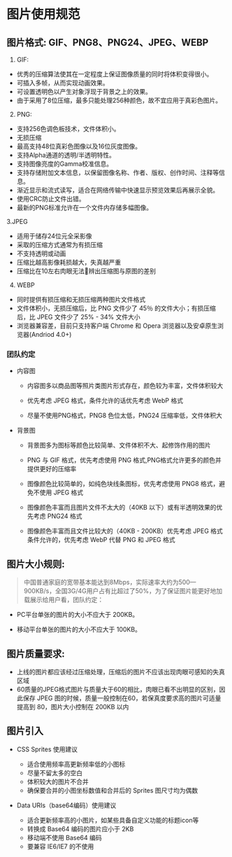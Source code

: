 # 图片使用规范

## 图片格式: GIF、PNG8、PNG24、JPEG、WEBP

  1. GIF:

  * 优秀的压缩算法使其在一定程度上保证图像质量的同时将体积变得很小。
  * 可插入多帧，从而实现动画效果。
  * 可设置透明色以产生对象浮现于背景之上的效果。
  * 由于采用了8位压缩，最多只能处理256种颜色，故不宜应用于真彩色图片。

  2. PNG:

  * 支持256色调色板技术，文件体积小。
  * 无损压缩
  * 最高支持48位真彩色图像以及16位灰度图像。
  * 支持Alpha通道的透明/半透明特性。
  * 支持图像亮度的Gamma校准信息。
  * 支持存储附加文本信息，以保留图像名称、作者、版权、创作时间、注释等信息。
  * 渐近显示和流式读写，适合在网络传输中快速显示预览效果后再展示全貌。
  * 使用CRC防止文件出错。
  * 最新的PNG标准允许在一个文件内存储多幅图像。

  3.JPEG

  * 适用于储存24位元全采影像
  * 采取的压缩方式通常为有损压缩
  * 不支持透明或动画
  * 压缩比越高影像耗损越大，失真越严重
  * 压缩比在10左右肉眼无法辨出压缩图与原图的差别

  4. WEBP

  * 同时提供有损压缩和无损压缩两种图片文件格式
  * 文件体积小，无损压缩后，比 PNG 文件少了 45％ 的文件大小；有损压缩后，比 JPEG 文件少了 25% - 34% 文件大小
  * 浏览器兼容差，目前只支持客户端 Chrome 和 Opera 浏览器以及安卓原生浏览器(Andriod 4.0+)

### 团队约定

  - 内容图
    * 内容图多以商品图等照片类图片形式存在，颜色较为丰富，文件体积较大

    * 优先考虑 JPEG 格式，条件允许的话优先考虑 WebP 格式
    * 尽量不使用PNG格式，PNG8 色位太低，PNG24 压缩率低，文件体积大

  - 背景图
    * 背景图多为图标等颜色比较简单、文件体积不大、起修饰作用的图片

    * PNG 与 GIF 格式，优先考虑使用 PNG 格式,PNG格式允许更多的颜色并提供更好的压缩率
    * 图像颜色比较简单的，如纯色块线条图标，优先考虑使用 PNG8 格式，避免不使用 JPEG 格式
    * 图像颜色丰富而且图片文件不太大的（40KB 以下）或有半透明效果的优先考虑 PNG24 格式
    * 图像颜色丰富而且文件比较大的（40KB - 200KB）优先考虑 JPEG 格式
条件允许的，优先考虑 WebP 代替 PNG 和 JPEG 格式


## 图片大小规则:

  > 中国普通家庭的宽带基本能达到8Mbps，实际速率大约为500—900KB/s，全国3G/4G用户占有比超过了50%，为了保证图片能更好地加载展示给用户看，团队约定：

  - PC平台单张的图片的大小不应大于 200KB。

  - 移动平台单张的图片的大小不应大于 100KB。

## 图片质量要求:

  * 上线的图片都应该经过压缩处理，压缩后的图片不应该出现肉眼可感知的失真区域
  * 60质量的JPEG格式图片与质量大于60的相比，肉眼已看不出明显的区别，因此保存 JPEG 图的时候，质量一般控制在60，若保真度要求高的图片可适量提高到 80，图片大小控制在 200KB 以内

## 图片引入

  - CSS Sprites 使用建议
    * 适合使用频率高更新频率低的小图标
    * 尽量不留太多的空白
    * 体积较大的图片不合并
    * 确保要合并的小图坐标数值和合并后的 Sprites 图尺寸均为偶数

  - Data URIs（base64编码）使用建议
    * 适合更新频率高的小图片，如某些具备自定义功能的标题icon等
    * 转换成 Base64 编码的图片应小于 2KB
    * 移动端不使用 Base64 编码
    * 要兼容 IE6/IE7 的不使用